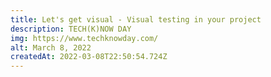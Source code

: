 ```yaml
---
title: Let's get visual - Visual testing in your project
description: TECH(K)NOW DAY
img: https://www.techknowday.com/
alt: March 8, 2022
createdAt: 2022-03-08T22:50:54.724Z
---
```

